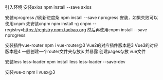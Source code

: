 引入环境
安装axios
npm install --save axios

安装nprogress //刷新进度条
npm install --save nprogress
安装，如果失败可以使用cnpm
先安装cnpm 
npm install -g cnpm --registry=https://registry.npm.taobao.org
然后再使用cnpm install --save nprogress

安装插件vue-router
npm  i vue-router@3
Vue2的对应插件版本是3
Vue3的对应版本是4
一般创建一个router文件夹存放js 并暴露
创建pages存放 vue文件

安装less less-loader
npm install less less-loader --save-dev

安装vue-x
npm i vuex@3